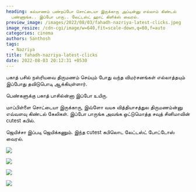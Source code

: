 ```yaml
---
heading: கல்யாணம் பண்றப்போ சொட்டையா இருக்காரு அப்டின்னு எல்லாம் கிண்டல்
  பண்ணாங்க.. இப்போ பாரு.. லேட்டஸ்ட் ஹாட் கிளிக்ஸ் வைரல்.
preview_image: /images/2022/08/03/fahadh-nazriya-latest-clicks.jpeg
image_resize: /cdn-cgi/image/w=640,fit=scale-down,q=80,f=auto
categories: cinema
authors: Santhosh
tags:
  - Nazriya
title: fahadh-nazriya-latest-clicks
date: 2022-08-03 20:12:31 +0530
---
```



பகாத் பசில் நஸ்ரியவை திருமணம் செய்யும் போது வந்த விமர்சனங்கள் எல்லாத்தயும் இப்போது தவிடுபொடி ஆக்கியுள்ளார்.

பெண்களுக்கு பகாத் பாசில்ன்னா இப்போ உயிரு.

மாப்பிள்ளை சொட்டையா இருக்காரு, இவ்ளோ வயசு வித்தியாசத்துல திருமணம்ன்னு எவ்வளவு கிண்டல் கேலிகள். இப்போ பாருங்க அவங்க ஒட்டுமொத்த சவுத் சினிமாவின் cutest கபில்.

ஜெயிச்சா இப்படி ஜெயிக்கணும். இந்த cutest கபிலொட லேட்டஸ்ட் போட்டோஸ் வைரல்.

![](/images/2022/08/03/fahadh-nazriya-1.jpeg)

![](/images/2022/08/03/fahadh-nazriya-4.jpeg)

![](/images/2022/08/03/fahadh-nazriya-3.jpeg)

![](/images/2022/08/03/fahadh-nazriya-2.jpeg)
